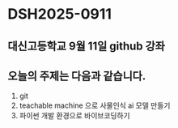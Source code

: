# DSH2025-0911
## 대신고등학교 9월 11일 github 강좌
## 오늘의 주제는 다음과 같습니다.
1. git
2. teachable machine 으로 사물인식 ai 모델 만들기
3. 파이썬 개발 환경으로 바이브코딩하기



